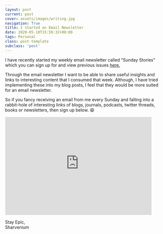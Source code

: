 ```yaml
---
layout: post
current: post
cover: assets/images/writing.jpg
navigation: True
title: I started an Email Newsletter
date: 2020-05-10T15:59:32+08:00
tags: Personal
class: post-template
subclass: 'post'
---
```

I have recently started my weekly email newsletter called &#8220;Sunday Stories&#8221; which you can sign up for and view previous issues [here.](http://sharvenium.substack.com)

Through the email newsletter I want to be able to share useful insights and links to interesting content that I consumed that week. Although, I have tried implementing these into my blog posts, I feel that they would be more suited for an email newsletter.

So if you fancy receiving an email from me every Sunday and falling into a rabbit-hole of interesting links of blogs, journals, podcasts, twitter threads, books or newsletters, then sign up below. 😄

<iframe src="https://sharvenium.substack.com/embed" width="480" height="320" style="border:1px solid #EEE; background:white;" frameborder="0" scrolling="no"></iframe>

Stay Epic,  
Sharvenium